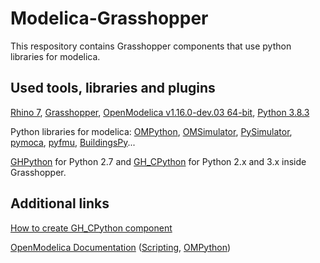 # Modelica-Grasshopper
This respository contains Grasshopper components that use python libraries for modelica.

## Used tools, libraries and plugins
[Rhino 7](https://www.rhino3d.com/download), 
[Grasshopper](https://www.grasshopper3d.com/), 
[OpenModelica v1.16.0-dev.03 64-bit](https://openmodelica.org/download/download-windows), 
[Python 3.8.3](https://www.python.org/downloads/)


Python libraries for modelica: 
[OMPython](https://github.com/OpenModelica/OMPython), [OMSimulator](https://github.com/OpenModelica/OMSimulator), [PySimulator](https://github.com/PySimulator/PySimulator), [pymoca](https://github.com/pymoca/pymoca), [pyfmu](https://github.com/INTO-CPS-Association/pyfmu), [BuildingsPy](https://github.com/lbl-srg/BuildingsPy)...

[GHPython](https://www.food4rhino.com/app/ghpython) for Python 2.7 and [GH_CPython](https://www.food4rhino.com/app/ghcpython) for Python 2.x and 3.x inside Grasshopper.


## Additional links 
[How to create GH_CPython component](https://github.com/MahmoudAbdelRahman/GH_CPython/wiki/02--First-GH_CPython-plugin)

[OpenModelica Documentation](https://openmodelica.org/useresresources/userdocumentation) ([Scripting](https://build.openmodelica.org/Documentation/OpenModelica.Scripting.html),
[OMPython](https://openmodelica.org/doc/OpenModelicaUsersGuide/latest/ompython.html))
